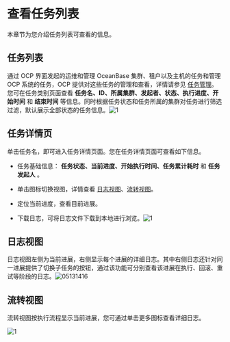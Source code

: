 查看任务列表 
===========================

本章节为您介绍任务列表可查看的信息。

任务列表 
-------------------------

通过 OCP 界面发起的运维和管理 OceanBase 集群、租户以及主机的任务和管理 OCP 系统的任务，OCP 提供对这些任务的管理和查看，详情请参见 [任务管理](/zh-CN/3.ob-cloud-platform/10.using-system-management/13.task-management.md)。您可在任务类别页面查看 **任务名、ID、所属集群、发起者、状态、执行进度、开始时间** 和 **结束时间** 等信息。同时根据任务状态和任务所属的集群对任务进行筛选过滤，默认展示全部状态的任务信息。![1](https://help-static-aliyun-doc.aliyuncs.com/assets/img/zh-CN/9372730261/p268954.png)

任务详情页 
--------------------------

单击任务名，即可进入任务详情页面。您在任务详情页面可查看如下信息。

* 任务基础信息： **任务状态、当前进度、开始执行时间、任务累计耗时** 和 **任务发起人** 。

  

* 单击图标切换视图，详情查看 [日志视图](#section-vww-g42-q6t)、[流转视图](#section-sk1-cve-psc)。

  

* 定位当前进度，查看目前进展。

  

* 下载日志，可将日志文件下载到本地进行浏览。![1](https://help-static-aliyun-doc.aliyuncs.com/assets/img/zh-CN/9372730261/p268960.png)

  




日志视图 
-------------------------

日志视图左侧为当前进展，右侧显示每个进展的详细日志。其中右侧日志还针对同一进展提供了切换子任务的按钮，通过该功能可分别查看该进展在执行、回滚、重试等阶段的日志。![05131416](https://help-static-aliyun-doc.aliyuncs.com/assets/img/zh-CN/2834090261/p273320.png)

流转视图 
-------------------------

流转视图按执行流程显示当前进展，您可通过单击更多图标查看详细日志。

![1](https://help-static-aliyun-doc.aliyuncs.com/assets/img/zh-CN/0472730261/p268964.png)
